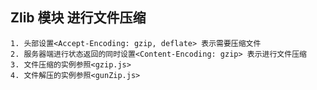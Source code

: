 ## Zlib 模块 进行文件压缩

```
1. 头部设置<Accept-Encoding: gzip, deflate> 表示需要压缩文件
2. 服务器端进行状态返回的同时设置<Content-Encoding: gzip> 表示进行文件压缩
3. 文件压缩的实例参照<gzip.js>
4. 文件解压的实例参照<gunZip.js>
```
